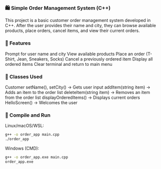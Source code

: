### 🛍️ Simple Order Management System (C++)
This project is a basic customer order management system developed in C++. 
After the user provides their name and city, they can browse available products, place orders, cancel items, and view their current orders.

### 🚀 Features
Prompt for user name and city
View available products
Place an order (T-Shirt, Jean, Sneakers, Socks)
Cancel a previously ordered item
Display all ordered items
Clear terminal and return to main menu

### 🧾 Classes Used
Customer
setName(), setCity() → Gets user input
addItem(string item) → Adds an item to the order list
deleteItem(string item) → Removes an item from the order list
displayOrderedItems() → Displays current orders
HelloScreen() → Welcomes the user

### 🔧 Compile and Run
Linux/macOS/WSL:
```bash
g++ -o order_app main.cpp
./order_app
```

Windows (CMD):
```bash
g++ -o order_app.exe main.cpp
order_app.exe
```
